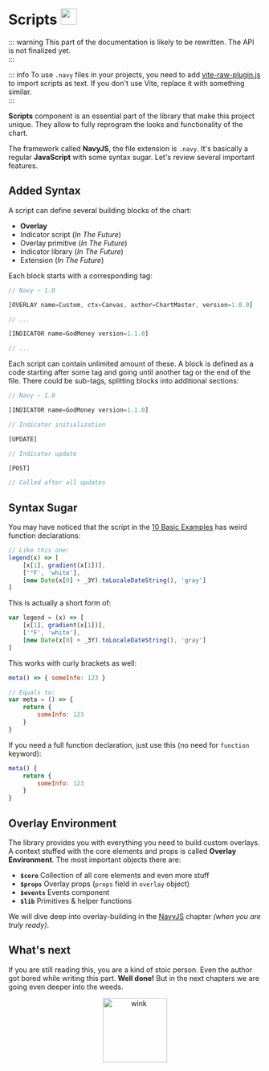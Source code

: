 
# Scripts <img src="/el.png" style="display: inline-block; margin: 0; width: 32px;" />

::: warning
This part of the documentation is likely to be rewritten. The API is not finalized yet.   
:::

::: info 
To use `.navy` files in your projects, you need to add [vite-raw-plugin.js](https://github.com/project-nv/night-vision-ext/blob/a089ce451f5226b0c5e1c39435cc50ff9c5d3842/vite/vite-raw-plugin.js#L1) to import scripts as text. If you don't use Vite, replace it with something similar.  
:::

**Scripts** component is an essential part of the library that make this project unique. They allow to fully reprogram the looks and functionality of the chart.

The framework called **NavyJS**, the file extension is `.navy`. It's basically a regular **JavaScript** with some syntax sugar. Let's review several important features.

## Added Syntax

A script can define several building blocks of the chart:

- **Overlay**
- Indicator script (*In The Future*)
- Overlay primitive (*In The Future*)
- Indicator library (*In The Future*)
- Extension (*In The Future*)

Each block starts with a corresponding tag:

```js
// Navy ~ 1.0

[OVERLAY name=Custom, ctx=Canvas, author=ChartMaster, version=1.0.0]

// ...

[INDICATOR name=GodMoney version=1.1.0]

// ...

```

Each script can contain unlimited amount of these. A block is defined as a code starting after some tag and going until another tag or the end of the file. There could be sub-tags, splitting blocks into additional sections:

```js
// Navy ~ 1.0

[INDICATOR name=GodMoney version=1.1.0]

// Indicator initialization

[UPDATE]

// Indicator update

[POST]

// Called after all updates

```

## Syntax Sugar

You may have noticed that the script in the [10 Basic Examples](/guide/intro/10-basic-examples.html#_7-custom-overlays) has weird function declarations:

```js
// Like this one:
legend(x) => [
    [x[1], gradient(x[1])],
    ['°F', 'white'],
    [new Date(x[0] + _3Y).toLocaleDateString(), 'gray']
]
```

This is actually a short form of:

```js
var legend = (x) => [
    [x[1], gradient(x[1])],
    ['°F', 'white'],
    [new Date(x[0] + _3Y).toLocaleDateString(), 'gray']
]
```

This works with curly brackets as well:

```js
meta() => { someInfo: 123 }

// Equals to:
var meta = () => {
    return {
        someInfo: 123
    }
}
```

If you need a full function declaration, just use this (no need for `function` keyword):

```js
meta() {
    return {
        someInfo: 123
    }
}
```

## Overlay Environment     

The library provides you with everything you need to build custom overlays. A context stuffed with the core elements and props is called **Overlay Environment**. The most important objects there are:

- **`$core`** Collection of all core elements and even more stuff
- **`$props`** Overlay props (`props` field in `overlay` object)
- **`$events`** Events component
- **`$lib`** Primitives & helper functions

We will dive deep into overlay-building in the [NavyJS](#) chapter *(when you are truly ready)*.

## What's next

If you are still reading this, you are a kind of stoic person. Even the author got bored while writing this part. **Well done!** But in the next chapters we are going even deeper into the weeds.

<center><img src="/doc.png" alt="wink" width="128"/></center>
